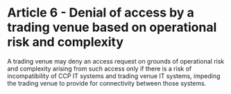 # Article 6 - Denial of access by a trading venue based on operational risk and complexity


A trading venue may deny an access request on grounds of operational risk and complexity arising from such access only if there is a risk of incompatibility of CCP IT systems and trading venue IT systems, impeding the trading venue to provide for connectivity between those systems.
